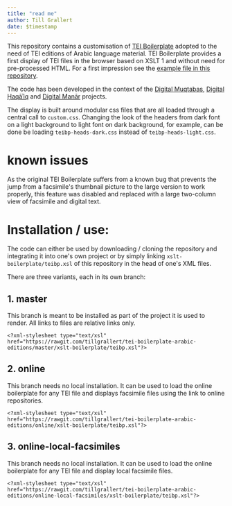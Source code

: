 ```yaml
---
title: "read me"
author: Till Grallert
date: $timestamp
---
```


This repository contains a customisation of [TEI Boilerplate](http://dcl.slis.indiana.edu/teibp/) adopted to the need of TEI editions of Arabic language material. TEI Boilerplate provides a  first display of TEI files in the browser based on XSLT 1 and without need for pre-processed HTML. For a first impression see the [example file in this repository](https://rawgit.com/tillgrallert/tei-boilerplate-arabic-editions/master/example/oclc_4770057679-i_60.TEIP5.xml).

The code has been developed in the context of the [Digital Muqtabas](https://github.com/tillgrallert/digital-muqtabas), [Digital Ḥaqāʾiq](https://github.com/tillgrallert/digital-haqaiq) and [Digital Manār](https://github.com/tillgrallert/digital-manar) projects.

The display is built around modular css files that are all loaded through a central call to `custom.css`. Changing the look of the headers from dark font on a light background to light font on dark background, for example, can be done be loading `teibp-heads-dark.css` instead of `teibp-heads-light.css`.

# known issues

As the original TEI Boilerplate suffers from a known bug that prevents the jump from a facsimile's thumbnail picture to the large version to work properly, this feature was disabled and replaced with a large two-column view of facsimile and digital text.

# Installation / use:

The code can either be used by downloading / cloning the repository and integrating it into one's own project or by simply linking `xslt-boilerplate/teibp.xsl` of this repository in the head of one's XML files. 

There are three variants, each in its own branch:

## 1. master

This branch is meant to be installed as part of the project it is used to render. All links to files are relative links only.

~~~{.xml}
<?xml-stylesheet type="text/xsl" href="https://rawgit.com/tillgrallert/tei-boilerplate-arabic-editions/master/xslt-boilerplate/teibp.xsl"?>
~~~

## 2. online

This branch needs no local installation. It can be used to load the online boilerplate for any TEI file and displays facsimile files using the link to online repositories.

~~~{.xml}
<?xml-stylesheet type="text/xsl" href="https://rawgit.com/tillgrallert/tei-boilerplate-arabic-editions/online/xslt-boilerplate/teibp.xsl"?>
~~~

## 3. online-local-facsimiles

This branch needs no local installation. It can be used to load the online boilerplate for any TEI file and display local facsimile files.

~~~{.xml}
<?xml-stylesheet type="text/xsl" href="https://rawgit.com/tillgrallert/tei-boilerplate-arabic-editions/online-local-facsimiles/xslt-boilerplate/teibp.xsl"?>
~~~